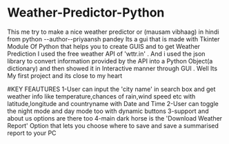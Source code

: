 # Weather-Predictor-Python
This me try to make a nice weather predictor or (mausam vibhaag) in hindi from python
--author--priyaansh pandey
Its a gui that is made with Tkinter Module Of Python that helps you to create GUIS and to get
Weather Prediction I used the free weather API of 'wttr.in' . And i used the json library to 
convert information provided by the API into a Python Object(a dictionary) and then showed it
in Interactive manner through GUI . Well Its My first project and its close to my heart

#KEY FEAUTURES
1-User can input the 'city name' in search box and get weather info like temperature,chances of rain,wind speed etc with latitude,longitude and countryname with Date and Time
2-User can toggle the night mode and day mode too with dynamic buttons
3-support and about us options are there too
4-main dark horse is the 'Download Weather Report' Option that lets you choose where to save and save a summarised report to your PC 
